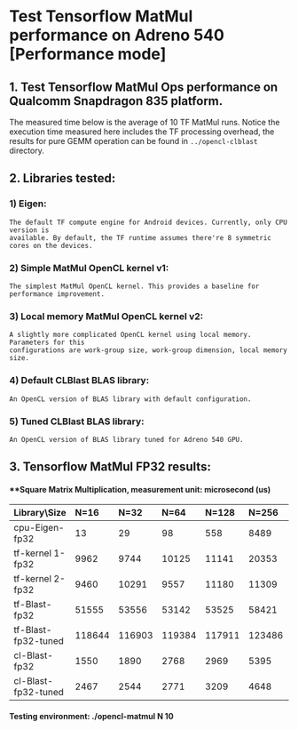 # Test Tensorflow MatMul performance on Adreno 540 [Performance mode]

## 1. Test Tensorflow MatMul Ops performance on Qualcomm Snapdragon 835 platform.
The measured time below is the average of 10 TF MatMul runs. Notice the execution time measured here includes
the TF processing overhead, the results for pure GEMM operation can be found in `../opencl-clblast`
directory.   

## 2. Libraries tested:
  ### 1) Eigen:
    The default TF compute engine for Android devices. Currently, only CPU version is
    available. By default, the TF runtime assumes there're 8 symmetric cores on the devices.
  ### 2) Simple MatMul OpenCL kernel v1:
    The simplest MatMul OpenCL kernel. This provides a baseline for performance improvement.
  ### 3) Local memory MatMul OpenCL kernel v2:
    A slightly more complicated OpenCL kernel using local memory. Parameters for this
    configurations are work-group size, work-group dimension, local memory size.
  ### 4) Default CLBlast BLAS library:
    An OpenCL version of BLAS library with default configuration.
  ### 5) Tuned CLBlast BLAS library:
    An OpenCL version of BLAS library tuned for Adreno 540 GPU.  

## 3. Tensorflow MatMul FP32 results:
#### **Square Matrix Multiplication, measurement unit: microsecond (us)
| Library\Size          |  N=16   |  N=32   |  N=64   |  N=128  |  N=256  |  N=512  |  N=1024 |  N=2048 |
| :---                  | :---    | :---    | :---    | :---    | :---    | :---    | :---    | :---    |
| cpu-Eigen-fp32        | 13      | 29      | 98      | 558     | 8489    | 49335   | 283635  | 3.64e+06|
| tf-kernel 1-fp32      | 9962    | 9744    | 10125   | 11141   | 20353   | 105416  | 825383  | 1.10E+07|
| tf-kernel 2-fp32      | 9460    | 10291   | 9557    | 11180   | 11309   | 70488   | 440655  | 3.69E+06|
| tf-Blast-fp32         | 51555   | 53556   | 53142   | 53525   | 58421   | 85502   | 913113  | 7.01e+06|
| tf-Blast-fp32-tuned   | 118644  | 116903  | 119384  | 117911  | 123486  | 143377  | 165560  | 433448  |
| cl-Blast-fp32         | 1550    | 1890    | 2768    | 2969    | 5395    | 29013   | 860412  | 6719718 |
| cl-Blast-fp32-tuned   | 2467    | 2544    | 2771    | 3209    | 4648    | 20057   | 52937   | 318077  |

#### Testing environment: ./opencl-matmul N 10
